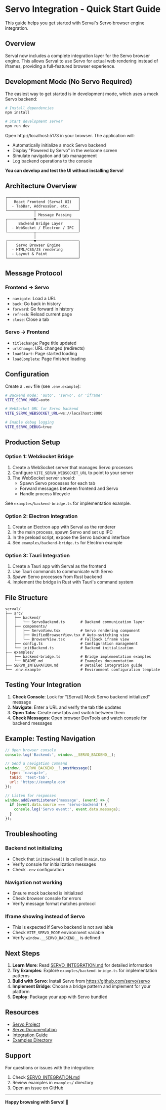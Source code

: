 # Servo Integration - Quick Start Guide

This guide helps you get started with Serval's Servo browser engine integration.

## Overview

Serval now includes a complete integration layer for the Servo browser engine. This allows Serval to use Servo for actual web rendering instead of iframes, providing a full-featured browser experience.

## Development Mode (No Servo Required)

The easiest way to get started is in development mode, which uses a mock Servo backend:

```bash
# Install dependencies
npm install

# Start development server
npm run dev
```

Open http://localhost:5173 in your browser. The application will:
- Automatically initialize a mock Servo backend
- Display "Powered by Servo" in the welcome screen
- Simulate navigation and tab management
- Log backend operations to the console

**You can develop and test the UI without installing Servo!**

## Architecture Overview

```
┌────────────────────────────────┐
│   React Frontend (Serval UI)   │
│  - TabBar, AddressBar, etc.    │
└────────────┬───────────────────┘
             │ Message Passing
┌────────────▼───────────────────┐
│     Backend Bridge Layer       │
│  - WebSocket / Electron / IPC  │
└────────────┬───────────────────┘
             │
┌────────────▼───────────────────┐
│    Servo Browser Engine        │
│  - HTML/CSS/JS rendering       │
│  - Layout & Paint              │
└────────────────────────────────┘
```

## Message Protocol

### Frontend → Servo

- `navigate`: Load a URL
- `back`: Go back in history
- `forward`: Go forward in history
- `refresh`: Reload current page
- `close`: Close a tab

### Servo → Frontend

- `titleChange`: Page title updated
- `urlChange`: URL changed (redirects)
- `loadStart`: Page started loading
- `loadComplete`: Page finished loading

## Configuration

Create a `.env` file (see `.env.example`):

```bash
# Backend mode: 'auto', 'servo', or 'iframe'
VITE_SERVO_MODE=auto

# WebSocket URL for Servo backend
VITE_SERVO_WEBSOCKET_URL=ws://localhost:8080

# Enable debug logging
VITE_SERVO_DEBUG=true
```

## Production Setup

### Option 1: WebSocket Bridge

1. Create a WebSocket server that manages Servo processes
2. Configure `VITE_SERVO_WEBSOCKET_URL` to point to your server
3. The WebSocket server should:
   - Spawn Servo processes for each tab
   - Forward messages between frontend and Servo
   - Handle process lifecycle

See `examples/backend-bridge.ts` for implementation example.

### Option 2: Electron Integration

1. Create an Electron app with Serval as the renderer
2. In the main process, spawn Servo and set up IPC
3. In the preload script, expose the Servo backend interface
4. See `examples/backend-bridge.ts` for Electron example

### Option 3: Tauri Integration

1. Create a Tauri app with Serval as the frontend
2. Use Tauri commands to communicate with Servo
3. Spawn Servo processes from Rust backend
4. Implement the bridge in Rust with Tauri's command system

## File Structure

```
serval/
├── src/
│   ├── backend/
│   │   └── ServoBackend.ts       # Backend communication layer
│   ├── components/
│   │   ├── ServoView.tsx         # Servo rendering component
│   │   ├── UnifiedBrowserView.tsx # Auto-switching view
│   │   └── BrowserView.tsx       # Fallback iframe view
│   ├── config.ts                 # Configuration management
│   └── initBackend.ts            # Backend initialization
├── examples/
│   ├── backend-bridge.ts         # Bridge implementation examples
│   └── README.md                 # Examples documentation
├── SERVO_INTEGRATION.md          # Detailed integration guide
└── .env.example                  # Environment configuration template
```

## Testing Your Integration

1. **Check Console**: Look for "[Serval] Mock Servo backend initialized" message
2. **Navigate**: Enter a URL and verify the tab title updates
3. **Open Tabs**: Create new tabs and switch between them
4. **Check Messages**: Open browser DevTools and watch console for backend messages

## Example: Testing Navigation

```javascript
// Open browser console
console.log('Backend:', window.__SERVO_BACKEND__);

// Send a navigation command
window.__SERVO_BACKEND__?.postMessage({
  type: 'navigate',
  tabId: 'test-tab',
  url: 'https://example.com'
});

// Listen for responses
window.addEventListener('message', (event) => {
  if (event.data.source === 'servo-backend') {
    console.log('Servo event:', event.data.message);
  }
});
```

## Troubleshooting

### Backend not initializing

- Check that `initBackend()` is called in `main.tsx`
- Verify console for initialization messages
- Check `.env` configuration

### Navigation not working

- Ensure mock backend is initialized
- Check browser console for errors
- Verify message format matches protocol

### Iframe showing instead of Servo

- This is expected if Servo backend is not available
- Check `VITE_SERVO_MODE` environment variable
- Verify `window.__SERVO_BACKEND__` is defined

## Next Steps

1. **Learn More**: Read [SERVO_INTEGRATION.md](SERVO_INTEGRATION.md) for detailed information
2. **Try Examples**: Explore `examples/backend-bridge.ts` for implementation patterns
3. **Build with Servo**: Install Servo from https://github.com/servo/servo
4. **Implement Bridge**: Choose a bridge pattern and implement for your platform
5. **Deploy**: Package your app with Servo bundled

## Resources

- [Servo Project](https://github.com/servo/servo)
- [Servo Documentation](https://servo.org/)
- [Integration Guide](SERVO_INTEGRATION.md)
- [Examples Directory](examples/README.md)

## Support

For questions or issues with the integration:
1. Check [SERVO_INTEGRATION.md](SERVO_INTEGRATION.md)
2. Review examples in `examples/` directory
3. Open an issue on GitHub

---

**Happy browsing with Servo! 🚀**
